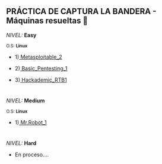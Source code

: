 ## PRÁCTICA DE CAPTURA LA BANDERA - Máquinas resueltas 🚩

*NIVEL:* **Easy**

<sub>O.S: **Linux**</sub>

- 1)<a href="https://github.com/R3LI4NT/ctf-retos/blob/main/1-%20Maquinas-Easy/Metasploitable_2.md" target="_blank"> Metasploitable_2</a>

- 2)<a href="https://github.com/R3LI4NT/ctf-retos/blob/main/1-%20Maquinas-Easy/Basic_Pentesting_1.md" target="_blank"> Basic_Pentesting_1</a>

- 3)<a href="https://github.com/R3LI4NT/ctf-retos/blob/main/1-%20Maquinas-Easy/Hackademic_RTB1.md" target="_blank"> Hackademic_RTB1</a>


<h1 align="center"></h1>

*NIVEL:* **Medium**

<sub>O.S: **Linux**</sub>

- 1)<a href="https://github.com/R3LI4NT/ctf-retos/blob/main/2-%20Maquinas-Medium/Mr.Robot_1.md" target="_blank"> Mr.Robot_1</a>

<h1 align="center"></h1>

*NIVEL:* **Hard**
  - En proceso....
